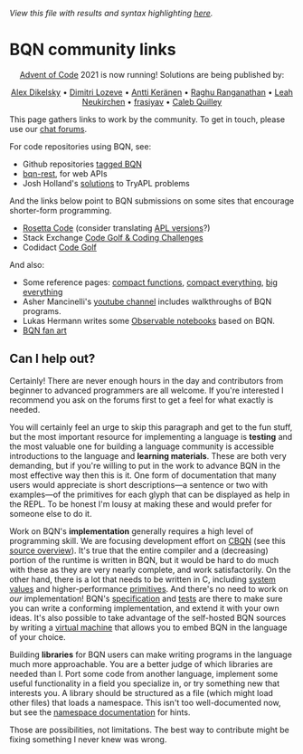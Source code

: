 *View this file with results and syntax highlighting [here](https://mlochbaum.github.io/BQN/community/index.html).*

# BQN community links

<center>

[Advent of Code](https://adventofcode.com/) 2021 is now running! Solutions are being published by:

[Alex Dikelsky](https://github.com/AlexDikelsky/puzzles/tree/main/advent_of_code/advent_2021) •
[Dimitri Lozeve](https://github.com/dlozeve/aoc2021) •
[Antti Keränen](https://github.com/Detegr/aoc2021) •
[Raghu Ranganathan](https://github.com/razetime/AOC2021-BQN) •
[Leah Neukirchen](https://github.com/leahneukirchen/adventofcode2021) •
[frasiyav](https://github.com/frasiyav/AoC2021) •
[Caleb Quilley](https://gitlab.com/icen/aoc21)

</center>

This page gathers links to work by the community. To get in touch, please use our [chat forums](forums.md).

For code repositories using BQN, see:

- Github repositories [tagged BQN](https://github.com/topics/bqn)
- [bqn-rest](https://codeberg.org/CptJimKirk/bqn-rest), for web APIs
- Josh Holland's [solutions](https://git.sr.ht/~jshholland/trybqn/tree) to TryAPL problems

And the links below point to BQN submissions on some sites that encourage shorter-form programming.

- [Rosetta Code](https://rosettacode.org/wiki/Category:BQN) (consider translating [APL versions](https://rosettacode.org/wiki/Category:APL)?)
- Stack Exchange [Code Golf & Coding Challenges](https://codegolf.stackexchange.com/search?tab=newest&q=BQN)
- Codidact [Code Golf](https://codegolf.codidact.com/posts/search?utf8=%E2%9C%93&search=BQN&sort=age)

And also:

- Some reference pages: [compact functions](https://pastebin.com/raw/ynsghrHM), [compact everything](https://xj-ix.luxe/wiki/bqn/bqn.txt), [big everything](https://gist.github.com/dzaima/52b47f898c5d43f72dc2637d6cdadedd)
- Asher Mancinelli's [youtube channel](https://www.youtube.com/channel/UCZ5sL4E662VP1ZwC4h85ttQ) includes walkthroughs of BQN programs.
- Lukas Hermann writes some [Observable notebooks](https://observablehq.com/@lsh?tab=notebooks) based on BQN.
- [BQN fan art](fanart.md)

## Can I help out?

Certainly! There are never enough hours in the day and contributors from beginner to advanced programmers are all welcome. If you're interested I recommend you ask on the forums first to get a feel for what exactly is needed.

You will certainly feel an urge to skip this paragraph and get to the fun stuff, but the most important resource for implementing a language is **testing** and the most valuable one for building a language community is accessible introductions to the language and **learning materials**. These are both very demanding, but if you're willing to put in the work to advance BQN in the most effective way then this is it. One form of documentation that many users would appreciate is short descriptions—a sentence or two with examples—of the primitives for each glyph that can be displayed as help in the REPL. To be honest I'm lousy at making these and would prefer for someone else to do it.

Work on BQN's **implementation** generally requires a high level of programming skill. We are focusing development effort on [CBQN](https://github.com/dzaima/CBQN) (see this [source overview](https://github.com/dzaima/CBQN/blob/master/src/README.md)). It's true that the entire compiler and a (decreasing) portion of the runtime is written in BQN, but it would be hard to do much with these as they are very nearly complete, and work satisfactorily. On the other hand, there is a lot that needs to be written in C, including [system values](../spec/system.md) and higher-performance [primitives](../implementation/primitive/README.md). And there's no need to work on *our* implementation! BQN's [specification](../spec/README.md) and [tests](../test/README.txt) are there to make sure you can write a conforming implementation, and extend it with your own ideas. It's also possible to take advantage of the self-hosted BQN sources by writing a [virtual machine](../implementation/vm.md) that allows you to embed BQN in the language of your choice.

Building **libraries** for BQN users can make writing programs in the language much more approachable. You are a better judge of which libraries are needed than I. Port some code from another language, implement some useful functionality in a field you specialize in, or try something new that interests you. A library should be structured as a file (which might load other files) that loads a namespace. This isn't too well-documented now, but see the [namespace documentation](../doc/namespace.md) for hints.

Those are possibilities, not limitations. The best way to contribute might be fixing something I never knew was wrong.
